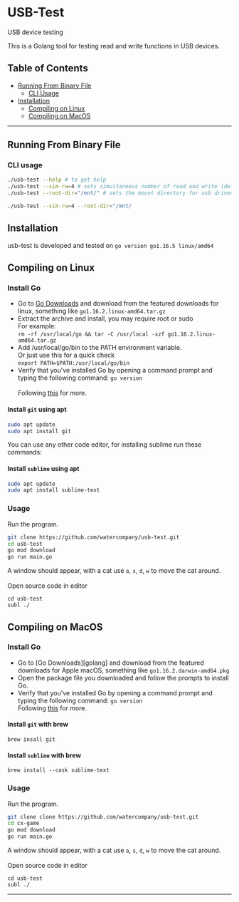 # USB-Test
USB device testing 

This is a Golang tool for testing read and write functions in USB devices.

## Table of Contents
   * [Running From Binary File](#Running-From-BinaryFile)
      * [CLI Usage](#cli-usage)
   * [Installation](#installation)
      * [Compiling on Linux](#compiling-on-linux)
      * [Compiling on MacOS](#compiling-on-macos)

---
## Running From Binary File
### CLI usage

```bash
./usb-test --help # to get help
./usb-test --sim-rw=4 # sets simultaneous number of read and write (default runtime.GOMAXPROCS(0))
./usb-test --root-dir="/mnt/" # sets the mount directory for usb drives (default "/mnt/")

./usb-test --sim-rw=4 --root-dir="/mnt/
```

## Installation
usb-test is developed and tested on `go version go1.16.5 linux/amd64`

## Compiling on Linux
### Install Go
* Go to [Go Downloads](https://golang.org/dl/) and download from the featured downloads for linux, something like `go1.16.2.linux-amd64.tar.gz`
* Extract the archive and install, you may require root or sudo \
For example: \
   ```rm -rf /usr/local/go && tar -C /usr/local -xzf go1.16.2.linux-amd64.tar.gz```
* Add /usr/local/go/bin to the PATH environment variable. \
Or just use this for a quick check \
```export PATH=$PATH:/usr/local/go/bin```
* Verify that you've installed Go by opening a command prompt and typing the following command: `go version`\
\
Following [this](https://golang.org/doc/install) for more.

#### Install `git` using apt

```bash
sudo apt update
sudo apt install git
```
You can use any other code editor, for installing sublime run these commands:
#### Install `sublime` using apt
```bash
sudo apt update
sudo apt install sublime-text
```

### Usage
Run the program.
```bash
git clone https://github.com/watercompany/usb-test.git
cd usb-test
go mod download
go run main.go
```
A window should appear, with a cat use `a`, `s`, `d`, `w` to move the cat around.\
\
Open source code in editor
```!bash
cd usb-test
subl ./
```

## Compiling on MacOS
### Install Go
* Go to [Go Downloads][golang] and download from the featured downloads for Apple macOS, something like `go1.16.2.darwin-amd64.pkg`
* Open the package file you downloaded and follow the prompts to install Go.
* Verify that you've installed Go by opening a command prompt and typing the following command: `go version`\
Following [this](https://golang.org/doc/install) for more.

#### Install `git` with brew

```!bash
brew insall git
```

#### Install `sublime` with brew
```!bash
brew install --cask sublime-text
```

### Usage
Run the program.
```bash
git clone clone https://github.com/watercompany/usb-test.git
cd cx-game
go mod download
go run main.go
```
A window should appear, with a cat use `a`, `s`, `d`, `w` to move the cat around.\
\
Open source code in editor
```!bash
cd usb-test
subl ./
```

---

